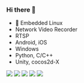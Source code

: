 ### Hi there 👋

- 🔭 Embedded Linux
- Network Video Recorder
- RTSP
- Android, iOS
- Windows
- Python, C/C++
- Unity, cocos2d-X


<img src="https://img.shields.io/badge/Language-A8B9CC?style=flat&logo=C&logoColor=white"/>
<img src="https://img.shields.io/badge/Language-00599C?style=flat&logo=C++&logoColor=white"/>
<img src="https://img.shields.io/badge/Language-239120?style=flat&logo=C Sharp&logoColor=white"/>

<img src="https://img.shields.io/badge/Cocos2dX-55C2E1?style=flat&logo=cocos&logoColor=white"/>
<img src="https://img.shields.io/badge/Unity-FFFFFF?style=flat&logo=unity&logoColor=white"/>

<!--
**bk3810/bk3810** is a ✨ _special_ ✨ repository because its `README.md` (this file) appears on your GitHub profile.

Here are some ideas to get you started:

- 🔭 I’m currently working on ...
- 🌱 I’m currently learning ...
- 👯 I’m looking to collaborate on ...
- 🤔 I’m looking for help with ...
- 💬 Ask me about ...
- 📫 How to reach me: ...
- 😄 Pronouns: ...
- ⚡ Fun fact: ...
-->
